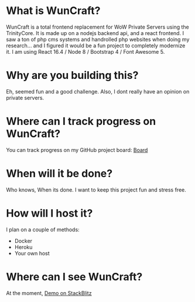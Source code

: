 # What is WunCraft?
WunCraft is a total frontend replacement for WoW Private Servers using the TrinityCore. It is made up on a nodejs backend api, and a react frontend. I saw a ton of php cms systems and handrolled php websites when doing my research... and I figured it would be a fun project to completely modernize it.  I am using React 16.4 / Node 8 / Bootstrap 4 / Font Awesome 5.

# Why are you building this?
Eh, seemed fun and a good challenge. Also, I dont really have an opinion on private servers.

# Where can I track progress on WunCraft?
You can track progress on my GitHub project board: [Board](https://github.com/cfryerdev/wuncraft/projects/1)

# When will it be done?
Who knows, When its done. I want to keep this project fun and stress free.

# How will I host it?
I plan on a couple of methods:
- Docker
- Heroku
- Your own host

# Where can I see WunCraft?
At the moment, [Demo on StackBlitz](https://wuncraft.stackblitz.io)
